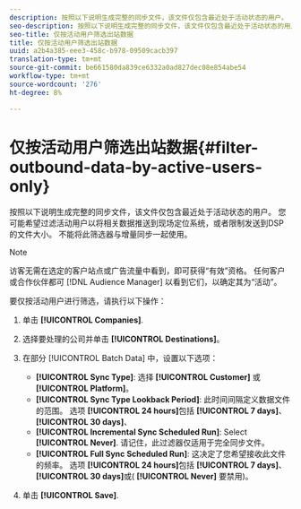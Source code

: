 ```yaml
---
description: 按照以下说明生成完整的同步文件，该文件仅包含最近处于活动状态的用户。 您可能希望过滤活动用户以将相关数据推送到现场定位系统，或者限制发送到DSP的文件大小。 不能将此筛选器与增量同步一起使用。
seo-description: 按照以下说明生成完整的同步文件，该文件仅包含最近处于活动状态的用户。 您可能希望过滤活动用户以将相关数据推送到现场定位系统，或者限制发送到DSP的文件大小。 不能将此筛选器与增量同步一起使用。
seo-title: 仅按活动用户筛选出站数据
title: 仅按活动用户筛选出站数据
uuid: a2b4a385-eee3-458c-b978-09509cacb397
translation-type: tm+mt
source-git-commit: be661580da839ce6332a0ad827dec08e854abe54
workflow-type: tm+mt
source-wordcount: '276'
ht-degree: 8%

---
```



# 仅按活动用户筛选出站数据{#filter-outbound-data-by-active-users-only}

按照以下说明生成完整的同步文件，该文件仅包含最近处于活动状态的用户。 您可能希望过滤活动用户以将相关数据推送到现场定位系统，或者限制发送到DSP的文件大小。 不能将此筛选器与增量同步一起使用。

>[!NOTE]
>
>访客无需在选定的客户站点或广告流量中看到，即可获得“有效”资格。 任何客户或合作伙伴都可 [!DNL Audience Manager] 以看到它们，以确定其为“活动”。

要仅按活动用户进行筛选，请执行以下操作：

1. 单击 **[!UICONTROL Companies]**.
1. 选择要处理的公司并单击 **[!UICONTROL Destinations]**。
1. 在部分 [!UICONTROL Batch Data] 中，设置以下选项：

   * **[!UICONTROL Sync Type]**: 选择 **[!UICONTROL Customer]** 或 **[!UICONTROL Platform]**。
   * **[!UICONTROL Sync Type Lookback Period]**: 此时间间隔定义数据文件的范围。 选项 **[!UICONTROL 24 hours]**&#x200B;包括 **[!UICONTROL 7 days]**、 **[!UICONTROL 30 days]**、
   * **[!UICONTROL Incremental Sync Scheduled Run]**: Select **[!UICONTROL Never]**. 请记住，此过滤器仅适用于完全同步文件。
   * **[!UICONTROL Full Sync Scheduled Run]**: 这决定了您希望接收此文件的频率。 选项 **[!UICONTROL 24 hours]**&#x200B;包括 **[!UICONTROL 7 days]**、 **[!UICONTROL 30 days]**&#x200B;或( **[!UICONTROL Never]** 要禁用)。

1. 单击 **[!UICONTROL Save]**.
